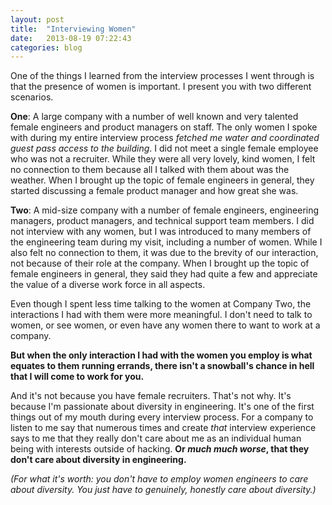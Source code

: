 ```yaml
---
layout: post
title:  "Interviewing Women"
date:   2013-08-19 07:22:43
categories: blog
---
```


<p>One of the things I learned from the interview processes I went through is that the presence of women is important. I present you with two different scenarios.</p>
<p><strong>One</strong>: A large company&nbsp;with a number of well known and very talented female engineers and product managers on staff. The only women I spoke with during my entire interview process&nbsp;<em>fetched me water and coordinated guest pass access to the building</em>. I did not meet a single female employee who was not a recruiter. While they were all very lovely, kind women, I felt no connection to them because all I talked with them about was the weather. When I brought up the topic of female engineers in general, they started discussing a female product manager and how great she was.</p>
<p><strong>Two</strong>:&nbsp;A mid-size company with a number of female engineers, engineering managers, product managers, and technical support team members. I did not interview with any women, but I was introduced to many members of the engineering team during my visit, including a number of women. While I also felt no connection to them, it was due to the brevity of our interaction, not because of their role at the company.&nbsp;<span>When I brought up the topic of female engineers in general,</span><span>&nbsp;they said they had quite a few and appreciate the value of a diverse work force in all aspects.&nbsp;</span></p>
<p>Even though I spent less time talking to the women at Company Two, the interactions I had with them were more meaningful.&nbsp;<span>I don't need to talk to women, or see women, or even have any women there to want to work at a company.</span></p>
<p><strong><span>But when the only interaction I had with the women you employ is what equates to them running errands, there isn't a snowball's chance in hell that I will come to work for you.&nbsp;</span></strong></p>
<p><span>And it's not because you have female recruiters. That's not why. It's because I'm passionate about diversity in engineering. It's one of the first things out of my mouth during every interview process. For a company to listen to me say that numerous times and create&nbsp;<em>that</em> interview experience says to me that they really don't care about me as an individual human being with interests outside of hacking. <strong>Or <em>much much&nbsp;worse</em>, that they don't care about diversity in engineering.&nbsp;</strong></span></p>
<p><span><em>(For what it's worth: you don't have to employ women engineers to care about diversity. You just have to genuinely, honestly care about diversity.)</em></span></p>
